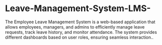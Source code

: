 # Leave-Management-System-LMS-
The Employee Leave Management System is a web-based application that allows employees, managers, and admins to efficiently manage leave requests, track leave history, and monitor attendance. The system provides different dashboards based on user roles, ensuring seamless interaction..
